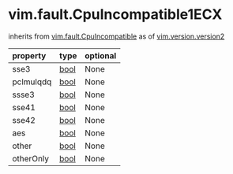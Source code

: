 vim.fault.CpuIncompatible1ECX
=============================
inherits from [vim.fault.CpuIncompatible](docs/vim.fault.CpuIncompatible.md)
as of [vim.version.version2](docs/vim.version.md)

| property | type | optional |
|:---------|:-----|:---------|
| sse3 | [bool](bool.md "bool") | None |
| pclmulqdq | [bool](bool.md "bool") | None |
| ssse3 | [bool](bool.md "bool") | None |
| sse41 | [bool](bool.md "bool") | None |
| sse42 | [bool](bool.md "bool") | None |
| aes | [bool](bool.md "bool") | None |
| other | [bool](bool.md "bool") | None |
| otherOnly | [bool](bool.md "bool") | None |

